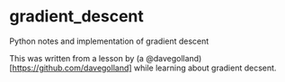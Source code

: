 gradient_descent
================

Python notes and implementation of gradient descent

This was written from a lesson by (a @davegolland)[https://github.com/davegolland] while learning about gradient decsent.
